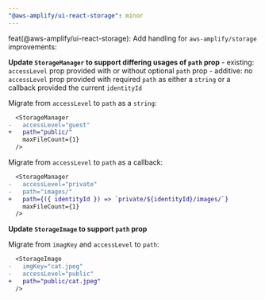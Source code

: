 ```yaml
---
"@aws-amplify/ui-react-storage": minor
---
```


feat(@aws-amplify/ui-react-storage): Add handling for `aws-amplify/storage` improvements:

**Update `StorageManager` to support differing usages of `path` prop**
    - existing: `accessLevel` prop provided with or without optional `path` prop
    - additive: no `accessLevel` prop provided with required `path` as either a `string` or a callback provided the current `identityId`

Migrate from `accessLevel` to `path` as a `string`:

```diff
  <StorageManager
-   accessLevel="guest"
+   path="public/"
    maxFileCount={1}
  />
```

Migrate from `accessLevel` to `path` as a callback:

```diff
  <StorageManager
-   accessLevel="private"
-   path="images/"
+   path={({ identityId }) => `private/${identityId}/images/`}
    maxFileCount={1}
  />
```

**Update `StorageImage` to support `path` prop**

Migrate from `imagKey` and `accessLevel` to `path`:

```diff
  <StorageImage
-   imgKey="cat.jpeg"
-   accessLevel="public"
+   path="public/cat.jpeg"
  />
```